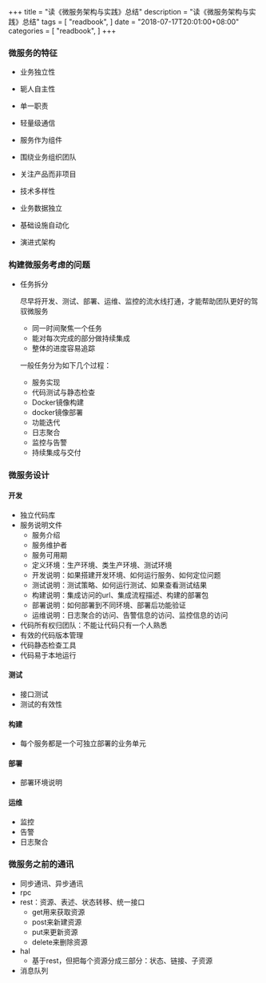 +++
title = "读《微服务架构与实践》总结"
description = "读《微服务架构与实践》总结"
tags = [
    "readbook",
]
date = "2018-07-17T20:01:00+08:00"
categories = [
    "readbook",
]
+++


### 微服务的特征
* 业务独立性
* 轭人自主性
* 单一职责
* 轻量级通信

* 服务作为组件
* 围绕业务组织团队
* 关注产品而非项目
* 技术多样性
* 业务数据独立
* 基础设施自动化
* 演进式架构

### 构建微服务考虑的问题
* 任务拆分

	尽早将开发、测试、部署、运维、监控的流水线打通，才能帮助团队更好的驾驭微服务
	* 同一时间聚焦一个任务
	* 能对每次完成的部分做持续集成
	* 整体的进度容易追踪

	一般任务分为如下几个过程：
	* 服务实现
	* 代码测试与静态检查
	* Docker镜像构建
	* docker镜像部署
	* 功能迭代
	* 日志聚合
	* 监控与告警
	* 持续集成与交付


### 微服务设计

#### 开发
* 独立代码库
* 服务说明文件
	* 服务介绍
	* 服务维护者
	* 服务可用期
	* 定义环境：生产环境、类生产环境、测试环境
	* 开发说明：如果搭建开发环境、如何运行服务、如何定位问题
	* 测试说明：测试策略、如何运行测试、如果查看测试结果
	* 构建说明：集成访问的url、集成流程描述、构建的部署包
	* 部署说明：如何部署到不同环境、部署后功能验证
	* 运维说明：日志聚合的访问、告警信息的访问、监控信息的访问
* 代码所有权归团队：不能让代码只有一个人熟悉
* 有效的代码版本管理
* 代码静态检查工具
* 代码易于本地运行

#### 测试
* 接口测试
* 测试的有效性

#### 构建
* 每个服务都是一个可独立部署的业务单元

#### 部署
* 部署环境说明

#### 运维
* 监控
* 告警
* 日志聚合

### 微服务之前的通讯
* 同步通讯、异步通讯
* rpc
* rest：资源、表述、状态转移、统一接口
	* get用来获取资源
	* post来新建资源
	* put来更新资源
	* delete来删除资源
* hal
	* 基于rest，但把每个资源分成三部分：状态、链接、子资源
* 消息队列


